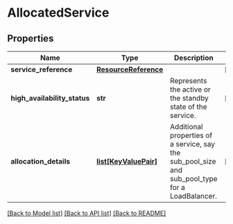 # AllocatedService

## Properties
Name | Type | Description | Notes
------------ | ------------- | ------------- | -------------
**service_reference** | [**ResourceReference**](ResourceReference.md) |  | [optional] 
**high_availability_status** | **str** | Represents the active or the standby state of the service. | [optional] 
**allocation_details** | [**list[KeyValuePair]**](KeyValuePair.md) | Additional properties of a service, say the sub_pool_size and sub_pool_type for a LoadBalancer.  | [optional] 

[[Back to Model list]](../README.md#documentation-for-models) [[Back to API list]](../README.md#documentation-for-api-endpoints) [[Back to README]](../README.md)

